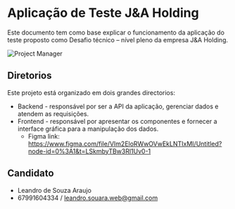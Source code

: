 # Aplicação de Teste J&A Holding

Este documento tem como base explicar o funcionamento da aplicação
do teste proposto como Desafio técnico – nível pleno da empresa J&A Holding.

![Project Manager](https://i.ibb.co/JnyBtwN/Screenshot-from-2022-11-27-18-18-08.png)
## Diretorios

Este projeto está organizado em dois grandes directorios:
- Backend - responsável por ser a API da aplicação, gerenciar dados e atendem as requisições.
- Frontend - responsável por apresentar os componentes e fornecer a interface gráfica para a manipulação dos dados. 
  - Figma link: https://www.figma.com/file/VIm2EloRWwOVwEkLNTIxMI/Untitled?node-id=0%3A1&t=LSkmbyTBw3Rl1Uv0-1

## Candidato

- Leandro de Souza Araujo
- 67991604334 / leandro.souara.web@gmail.com